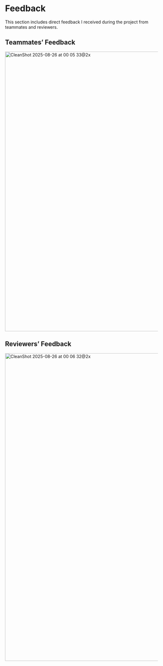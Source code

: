 # Feedback

This section includes direct feedback I received during the project from teammates and reviewers.

## Teammates’ Feedback
<img width="2060" height="920" alt="CleanShot 2025-08-26 at 00 05 33@2x" src="https://github.com/user-attachments/assets/8e1e99db-38e9-4e92-8845-8e7c4dc9c526" />

## Reviewers’ Feedback
<img width="2090" height="1012" alt="CleanShot 2025-08-26 at 00 06 32@2x" src="https://github.com/user-attachments/assets/18a269dd-76c0-4020-a344-221e933b751d" />
